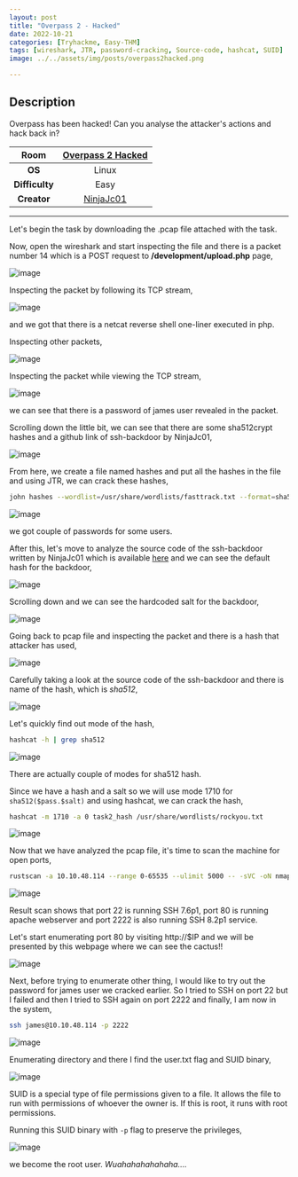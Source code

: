 ```yaml
---
layout: post
title: "Overpass 2 - Hacked"
date: 2022-10-21
categories: [Tryhackme, Easy-THM]
tags: [wireshark, JTR, password-cracking, Source-code, hashcat, SUID]
image: ../../assets/img/posts/overpass2hacked.png 

---
```


## Description

Overpass has been hacked! Can you analyse the attacker's actions and hack back in?

|**Room**|[Overpass 2 Hacked](https://tryhackme.com/room/overpass2hacked)|
|:---:|:---:|
|**OS**|Linux|
|**Difficulty**|Easy|
|**Creator**|[NinjaJc01](https://tryhackme.com/p/NinjaJc01)|

---

Let's begin the task by downloading the .pcap file attached with the task. 

Now, open the wireshark and start inspecting the file and there is a packet number 14 which is a POST request to **/development/upload.php** page,

![image](https://user-images.githubusercontent.com/67465230/186586477-e28a52b4-e291-412f-a88e-7dacf70daa4f.png)

Inspecting the packet by following its TCP stream,

![image](https://user-images.githubusercontent.com/67465230/186586509-de859b2d-39d1-46a1-886e-433815916eb4.png)

and we got that there is a netcat reverse shell one-liner executed in php.

Inspecting other packets,

![image](https://user-images.githubusercontent.com/67465230/186586546-1075152f-3437-4ca4-b91f-28b561034a4c.png)

Inspecting the packet while viewing the TCP stream,

![image](https://user-images.githubusercontent.com/67465230/186586581-6c6cc74c-f66c-4666-9333-e4515c6d3dcc.png)

we can see that there is a password of james user revealed in the packet.

Scrolling down the little bit, we can see that there are some sha512crypt hashes and a github link of ssh-backdoor by NinjaJc01,

![image](https://user-images.githubusercontent.com/67465230/186586645-fb2eb991-674a-4fad-b1e4-ceb7c209b34e.png)

From here, we create a file named hashes and put all the hashes in the file and using JTR, we can crack these hashes,

```bash
john hashes --wordlist=/usr/share/wordlists/fasttrack.txt --format=sha512crypt
```

![image](https://user-images.githubusercontent.com/67465230/186586700-0b596f60-a62f-468b-b575-589ea350cb4d.png)

we got couple of passwords for some users.

After this, let's move to analyze the source code of the ssh-backdoor written by NinjaJc01 which is available [here](https://github.com/NinjaJc01/ssh-backdoor) and we can see the default hash for the backdoor,

![image](https://user-images.githubusercontent.com/67465230/186586763-6955c1a5-246a-42fd-b2c3-399547cdba82.png)

Scrolling down and we can see the hardcoded salt for the backdoor,

![image](https://user-images.githubusercontent.com/67465230/186587609-2141fa3b-18cd-4ab7-b9ea-81b6788ff065.png)

Going back to pcap file and inspecting the packet and there is a hash that attacker has used,

![image](https://user-images.githubusercontent.com/67465230/186587641-7827b8a6-39e4-49f1-a06a-fd80d5563463.png)

Carefully taking a look at the source code of the ssh-backdoor and there is name of the hash, which is *sha512*,

![image](https://user-images.githubusercontent.com/67465230/186587665-c8139393-cb22-4dbf-99c5-4689dce39976.png)

Let's quickly find out mode of the hash,

```bash
hashcat -h | grep sha512
```

![image](https://user-images.githubusercontent.com/67465230/186587690-9cd88b5b-4370-4da2-aee8-47f7f9ba6463.png)

There are actually couple of modes for sha512 hash. 

Since we have a hash and a salt so we will use mode 1710 for `sha512($pass.$salt)` and using hashcat, we can crack the hash,

```bash
hashcat -m 1710 -a 0 task2_hash /usr/share/wordlists/rockyou.txt
```

![image](https://user-images.githubusercontent.com/67465230/197255815-98b2ee68-8edd-4cc1-a82a-e3a8b5d74234.png)

Now that we have analyzed the pcap file, it's time to scan the machine for open ports,

```bash
rustscan -a 10.10.48.114 --range 0-65535 --ulimit 5000 -- -sVC -oN nmap.log
```

![image](https://user-images.githubusercontent.com/67465230/186587912-5777a6f5-86b6-4e47-9c92-b1b85425d1f8.png)

Result scan shows that port 22 is running SSH 7.6p1, port 80 is running apache webserver and port 2222 is also running SSH 8.2p1 service. 

Let's start enumerating port 80 by visiting http://$IP and we will be presented by this webpage where we can see the cactus!! 

![image](https://user-images.githubusercontent.com/67465230/186587978-013e12a9-71e3-48e6-9728-f992d150e711.png)

Next, before trying to enumerate other thing, I would like to try out the password for james user we cracked earlier. So I tried to SSH on port 22 but I failed and then I tried to SSH again on port 2222 and finally, I am now in the system,

```bash
ssh james@10.10.48.114 -p 2222
```

![image](https://user-images.githubusercontent.com/67465230/186588001-604eb1c4-1351-4c05-9a39-d027474cd29d.png)

Enumerating directory and there I find the user.txt flag and SUID binary,

![image](https://user-images.githubusercontent.com/67465230/186588030-422232cf-4ae5-47e5-aa0b-ec92ff33c88b.png)

SUID is a special type of file permissions given to a file. It allows the file to run with permissions of whoever the owner is. If this is root, it runs with root permissions.

Running this SUID binary with `-p` flag to preserve the privileges,

![image](https://user-images.githubusercontent.com/67465230/186588061-b34133d3-c491-4f73-b243-2b997c330575.png)

we become the root user. *Wuahahahahahaha....*